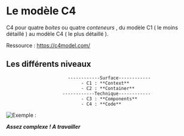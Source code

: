 # Le modèle C4

C4 pour quatre *boites* ou quatre *conteneurs* , du modèle C1 ( le moins détaillé ) au modèle C4 ( le plus détaillé ).

Ressource : https://c4model.com/

## Les différents niveaux

						   ------------Surface------------
								- C1 : **Context**
								- C2 : **Container**
					     ------------Technique------------
								- C3 : **Components**
								- C4 : **Code**

![Exemple :](file:///Users/matthieu/Dossier_CDA/GestionProjet/img/Capture%20d%E2%80%99e%CC%81cran%202022-11-08%20a%CC%80%2016.06.28.png)


***Assez complexe ! A travailler***
